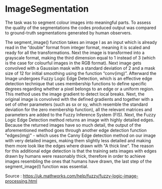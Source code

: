 # ImageSegmentation
The task was to segment colour images into meaningful parts. To assess the quality of the segmentations the codes produced output was compared to ground-truth segmentations generated by human observers.

The segment_image() function takes an image I as an input which is already read in the “double” format 
from integer format, meaning it is scaled and ready for all the transformations. 
Next the image is transformed into a grayscale format, making the third dimension equal to 1 instead of 3 
(which is the case for colourful images in the RGB format). Next image gets convolved with a Gaussian mask 
with a standard deviation of 2 and a mask size of 12 for initial smoothing using the function “conv(img)”. 
Afterward the Image undergoes Fuzzy Logic Edge Detection, which is an effective edge detection technique 
that uses membership functions to define specific degrees regarding whether a pixel belongs to an edge or a uniform region. 
This method uses the image gradient to detect local breaks. Next, the original image is convolved 
with the defined gradients and together with a set of other parameters (such as sx or sy, 
which resemble the standard deviation for the zero membership function), all the relevant matrices 
and parameters are added to the Fuzzy Inference System (FIS). Next, the Fuzzy Logic Edge Detection method 
returns an image with highly detailed edges. Because the returned images have so much detail, the output
 of the aforementioned method goes through another edge detection function "edges(img)" - which uses the
 Canny Edge detection method on our image with very detailed images, making them slightly less detailed
 and making them more look like the edges where drawn with "A thick line”. The reason for this
 additional edge detection is that the training sets images with edges drawn by humans were reasonably thick, 
therefore in order to achieve images resembling the ones that humans have drawn, the last step of the 
segment_image(I) function was essential.

Source : https://uk.mathworks.com/help/fuzzy/fuzzy-logic-image-processing.html
